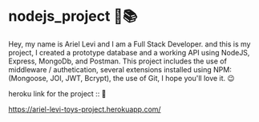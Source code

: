 # nodejs_project 🚀📚
Hey, my name is Ariel Levi and I am a Full Stack Developer.
and this is my project,
I created a prototype database and a working API using NodeJS, Express, MongoDb, and Postman.
This project includes the use of middleware / authetication,
several extensions installed using NPM: (Mongoose, JOI, JWT, Bcrypt),
the use of Git,
I hope you'll love it. 😉

heroku link for the project :: 🔗

https://ariel-levi-toys-project.herokuapp.com/

